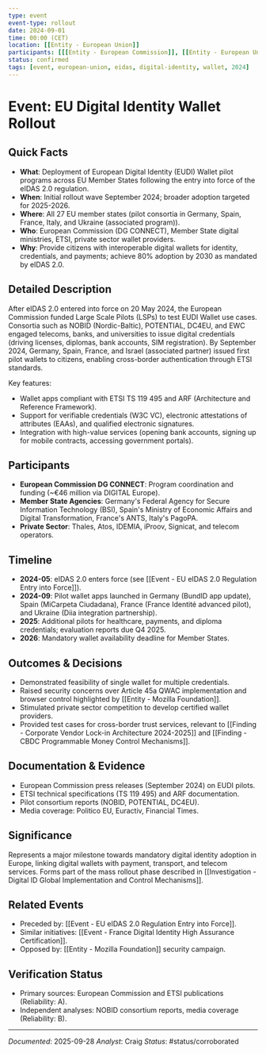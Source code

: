 ```yaml
---
type: event
event-type: rollout
date: 2024-09-01
time: 00:00 (CET)
location: [[Entity - European Union]]
participants: [[[Entity - European Commission]], [[Entity - European Union Agency for the Cooperation of Energy Regulators]], [[Entity - Member State Digital Ministries]], [[Entity - European Telecommunications Standards Institute]]]
status: confirmed
tags: [event, european-union, eidas, digital-identity, wallet, 2024]
---
```


# Event: EU Digital Identity Wallet Rollout

## Quick Facts
- **What**: Deployment of European Digital Identity (EUDI) Wallet pilot programs across EU Member States following the entry into force of the eIDAS 2.0 regulation.
- **When**: Initial rollout wave September 2024; broader adoption targeted for 2025-2026.
- **Where**: All 27 EU member states (pilot consortia in Germany, Spain, France, Italy, and Ukraine (associated program)).
- **Who**: European Commission (DG CONNECT), Member State digital ministries, ETSI, private sector wallet providers.
- **Why**: Provide citizens with interoperable digital wallets for identity, credentials, and payments; achieve 80% adoption by 2030 as mandated by eIDAS 2.0.

## Detailed Description
After eIDAS 2.0 entered into force on 20 May 2024, the European Commission funded Large Scale Pilots (LSPs) to test EUDI Wallet use cases. Consortia such as NOBID (Nordic-Baltic), POTENTIAL, DC4EU, and EWC engaged telecoms, banks, and universities to issue digital credentials (driving licenses, diplomas, bank accounts, SIM registration). By September 2024, Germany, Spain, France, and Israel (associated partner) issued first pilot wallets to citizens, enabling cross-border authentication through ETSI standards.

Key features:
- Wallet apps compliant with ETSI TS 119 495 and ARF (Architecture and Reference Framework).
- Support for verifiable credentials (W3C VC), electronic attestations of attributes (EAAs), and qualified electronic signatures.
- Integration with high-value services (opening bank accounts, signing up for mobile contracts, accessing government portals).

## Participants
- **European Commission DG CONNECT**: Program coordination and funding (~€46 million via DIGITAL Europe).
- **Member State Agencies**: Germany's Federal Agency for Secure Information Technology (BSI), Spain's Ministry of Economic Affairs and Digital Transformation, France's ANTS, Italy's PagoPA.
- **Private Sector**: Thales, Atos, IDEMIA, iProov, Signicat, and telecom operators.

## Timeline
- **2024-05**: eIDAS 2.0 enters force (see [[Event - EU eIDAS 2.0 Regulation Entry into Force]]).
- **2024-09**: Pilot wallet apps launched in Germany (BundID app update), Spain (MiCarpeta Ciudadana), France (France Identité advanced pilot), and Ukraine (Diia integration partnership).
- **2025**: Additional pilots for healthcare, payments, and diploma credentials; evaluation reports due Q4 2025.
- **2026**: Mandatory wallet availability deadline for Member States.

## Outcomes & Decisions
- Demonstrated feasibility of single wallet for multiple credentials.
- Raised security concerns over Article 45a QWAC implementation and browser control highlighted by [[Entity - Mozilla Foundation]].
- Stimulated private sector competition to develop certified wallet providers.
- Provided test cases for cross-border trust services, relevant to [[Finding - Corporate Vendor Lock-in Architecture 2024-2025]] and [[Finding - CBDC Programmable Money Control Mechanisms]].

## Documentation & Evidence
- European Commission press releases (September 2024) on EUDI pilots.
- ETSI technical specifications (TS 119 495) and ARF documentation.
- Pilot consortium reports (NOBID, POTENTIAL, DC4EU).
- Media coverage: Politico EU, Euractiv, Financial Times.

## Significance
Represents a major milestone towards mandatory digital identity adoption in Europe, linking digital wallets with payment, transport, and telecom services. Forms part of the mass rollout phase described in [[Investigation - Digital ID Global Implementation and Control Mechanisms]].

## Related Events
- Preceded by: [[Event - EU eIDAS 2.0 Regulation Entry into Force]].
- Similar initiatives: [[Event - France Digital Identity High Assurance Certification]].
- Opposed by: [[Entity - Mozilla Foundation]] security campaign.

## Verification Status
- Primary sources: European Commission and ETSI publications (Reliability: A).
- Independent analyses: NOBID consortium reports, media coverage (Reliability: B).

---
*Documented*: 2025-09-28
*Analyst*: Craig
*Status*: #status/corroborated


